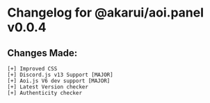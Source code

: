 # Changelog for @akarui/aoi.panel v0.0.4

## Changes Made:
```
[+] Improved CSS
[+] Discord.js v13 Support [MAJOR]
[+] Aoi.js V6 dev support [MAJOR]
[+] Latest Version checker
[+] Authenticity checker 
```